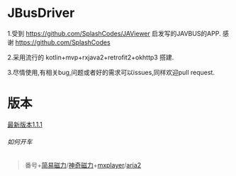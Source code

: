 # JBusDriver
1.受到 https://github.com/SplashCodes/JAViewer 启发写的JAVBUS的APP. 感谢 https://github.com/SplashCodes

2.采用流行的 kotlin+mvp+rxjava2+retrofit2+okhttp3 搭建.

3.尽情使用,有相关bug,问题或者好的需求可以issues,同样欢迎pull request.

# 版本
[最新版本1.1.1](https://github.com/Ccixyj/JBusDriver/releases)

###### 如何开车
> 番号+[简易磁力](https://play.google.com/store/apps/details?id=com.magnets.toolbox)/[神奇磁力](https://www.coolapk.com/apk/com.magicmagnet)+[mxplayer](https://play.google.com/store/apps/details?id=com.mxtech.videoplayer.ad)/[aria2](https://github.com/aria2/aria2)


